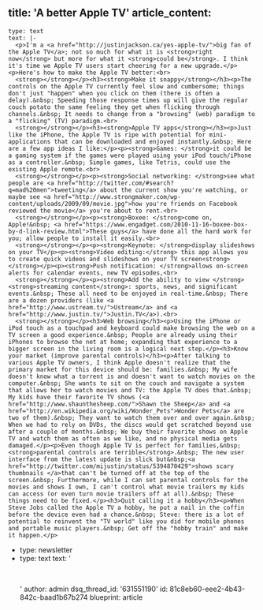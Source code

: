 title: 'A better Apple TV'
article_content:
  -
    type: text
    text: |-
      <p>I'm a <a href="http://justinjackson.ca/yes-apple-tv/">big fan of the Apple TV</a>; not so much for what it is <strong>right now</strong> but more for what it <strong>could be</strong>. I think it's time we Apple TV users start cheering for a new upgrade.</p><p>Here's how to make the Apple TV better:<br>
      <strong></strong></p><h3><strong>Make it snappy</strong></h3><p>The controls on the Apple TV currently feel slow and cumbersome; things don't just "happen" when you click on them (there is often a delay).&nbsp; Speeding those response times up will give the regular couch potato the same feeling they get when flicking through channels.&nbsp; It needs to change from a "browsing" (web) paradigm to a "flicking" (TV) paradigm.<br>
      <strong></strong></p><h3><strong>Apple TV apps</strong></h3><p>Just like the iPhone, the Apple TV is ripe with potential for mini-applications that can be downloaded and enjoyed instantly.&nbsp; Here are a few app ideas I like:</p><p><strong>Games: </strong>it could be a gaming system if the games were played using your iPod touch/iPhone as a controller.&nbsp; Simple games, like Tetris, could use the existing Apple remote.<br>
      <strong></strong></p><p><strong>Social networking: </strong>see what people are <a href="http://twitter.com/#search?q=mad%20men">tweeting</a> about the current show you're watching, or maybe see <a href="http://www.strongmaker.com/wp-content/uploads/2009/09/movie.jpg">how you're friends on Facebook reviewed the movie</a> you're about to rent.<br>
      <strong></strong></p><p><strong>Boxee: </strong>come on, Apple!&nbsp; <a href="https://www.engadget.com/2010-11-16-boxee-box-by-d-link-review.html">These guys</a> have done all the hard work for you; allow people to install it easily.<br>
      <strong></strong></p><p><strong>Keynote: </strong>display slideshows on your TV</p><p><strong>Video editing:</strong> this app allows you to create quick videos and slideshows on your TV screen<strong></strong></p><p><strong>Push notification: </strong>allows on-screen alerts for calendar events, new TV episodes,<br>
      <strong></strong></p><p><strong>Add the ability to view </strong><strong>streaming content</strong>: sports, news, and significant events.&nbsp; These all need to be enjoyed in real-time.&nbsp; There are a dozen providers (like <a href="http://www.ustream.tv/">Ustream</a> and <a href="http://www.justin.tv/">Justin.TV</a>).<br>
      <strong></strong></p><h3>Web browsing</h3><p>Using the iPhone or iPod touch as a touchpad and keyboard could make browsing the web on a TV screen a good experience.&nbsp; People are already using their iPhones to browse the net at home; expanding that experience to a bigger screen in the living room is a logical next step.</p><h3>Know your market (improve parental controls)</h3><p>After talking to various Apple TV owners, I think Apple doesn't realize that the primary market for this device should be: families.&nbsp; My wife doesn't know what a torrent is and doesn't want to watch movies on the computer.&nbsp; She wants to sit on the couch and navigate a system that allows her to watch movies and TV: the Apple TV does that.&nbsp; My kids have their favorite TV shows (<a href="http://www.shaunthesheep.com/">Shawn the Sheep</a> and <a href="http://en.wikipedia.org/wiki/Wonder_Pets">Wonder Pets</a> are two of them).&nbsp; They want to watch them over and over again.&nbsp; When we had to rely on DVDs, the discs would get scratched beyond use after a couple of months.&nbsp; We buy their favorite shows on Apple TV and watch them as often as we like, and no physical media gets damaged.</p><p>Even though Apple TV is perfect for families,&nbsp;<strong>parental controls are terrible</strong>.&nbsp; The new user interface from the latest update is slick but&nbsp;<a href="http://twitter.com/mijustin/status/5394870429">shows scary thumbnails </a>that can't be turned off at the top of the screen.&nbsp; Furthermore, while I can set parental controls for the movies and shows I own, I can't control what movie trailers my kids can access (or even turn movie trailers off at all).&nbsp; These things need to be fixed.</p><h3>Quit calling it a hobby</h3><p>When Steve Jobs called the Apple TV a hobby, he put a nail in the coffin before the device even had a chance.&nbsp; Steve: there is a lot of potential to reinvent the "TV world" like you did for mobile phones and portable music players.&nbsp; Get off the "hobby train" and make it happen.</p>
  -
    type: newsletter
  -
    type: text
    text: '<p> <br></p>'
author: admin
dsq_thread_id: '631551190'
id: 81c8eb60-eee2-4b43-842c-baad1b67b274
blueprint: article
